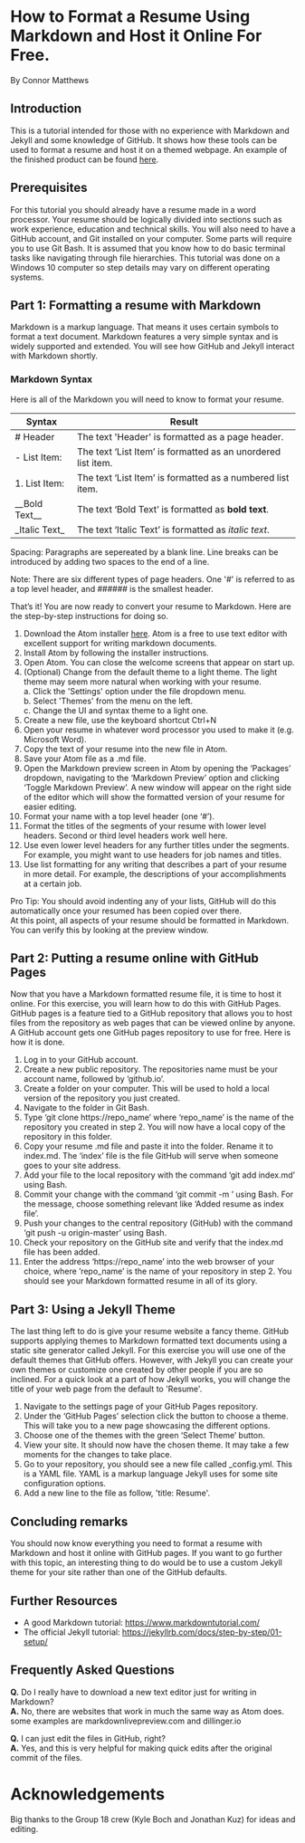 # How to Format a Resume Using Markdown and Host it Online For Free.
By Connor Matthews

## Introduction 
This is a tutorial intended for those with no experience with Markdown and Jekyll and some knowledge of GitHub. It shows how these tools can be used to format a resume and host it on a themed webpage. An example of the finished product can be found [here](https://connormatthews.github.io/).

## Prerequisites 
For this tutorial you should already have a resume made in a word processor. Your resume should be logically divided into sections such as work experience, education and technical skills. You will also need to have a GitHub account, and Git installed on your computer. Some parts will require you to use Git Bash. It is assumed that you know how to do basic terminal tasks like navigating through file hierarchies. This tutorial was done on a Windows 10 computer so step details may vary on different operating systems.

## Part 1: Formatting a resume with Markdown
Markdown is a markup language. That means it uses certain symbols to format a text document. Markdown features a very simple syntax and is widely supported and extended. You will see how GitHub and Jekyll interact with Markdown shortly.
### Markdown Syntax
Here is all of the Markdown you will need to know to format your resume.

| Syntax     | Result                                                         |
| ------------ | ------------------------------------------------------------ |
| # Header     | The text 'Header' is formatted as a page header.             |
|	- List Item: | The text ‘List Item’ is formatted as an unordered list item. |
|	1. List Item:| The text ‘List Item’ is formatted as a numbered list item.   |
|	\_\_Bold Text__| The text ‘Bold Text’ is formatted as __bold text__.        |
|	\_Italic Text_| The text ‘Italic Text’ is formatted as _italic text_.      |

Spacing: Paragraphs are sepereated by a blank line. Line breaks can be introduced by adding two spaces to the end of a line.

Note: There are six different types of page headers. One '#' is referred to as a top level header, and ###### is the smallest header.

That’s it! You are now ready to convert your resume to Markdown. Here are the step-by-step instructions for doing so.
1.	Download the Atom installer [here](https://atom.io/). Atom is a free to use text editor with excellent support for writing markdown documents.
2.	Install Atom by following the installer instructions.
3.	Open Atom. You can close the welcome screens that appear on start up.
4.	(Optional) Change from the default theme to a light theme. The light theme may seem more natural when working with your resume.  
  a.	Click the 'Settings' option under the file dropdown menu.  
  b.	Select 'Themes' from the menu on the left.  
  c.	Change the UI and syntax theme to a light one.  
5.	Create a new file, use the keyboard shortcut Ctrl+N
6.	Open your resume in whatever word processor you used to make it (e.g. Microsoft Word).
7.	Copy the text of your resume into the new file in Atom.
8.	Save your Atom file as a .md file.
9.	Open the Markdown preview screen in Atom by opening the ‘Packages’ dropdown, navigating to the ‘Markdown Preview’ option and clicking ‘Toggle Markdown Preview’. A new window will appear on the right side of the editor which will show the formatted version of your resume for easier editing.
10.	Format your name with a top level header (one ‘#’). 
11.	Format the titles of the segments of your resume with lower level headers. Second or third level headers work well here.
12.	Use even lower level headers for any further titles under the segments. For example, you might want to use headers for job names and titles.
13.	Use list formatting for any writing that describes a part of your resume in more detail. For example, the descriptions of your accomplishments at a certain job.

Pro Tip: You should avoid indenting any of your lists, GitHub will do this automatically once your resumed has been copied over there.  
At this point, all aspects of your resume should be formatted in Markdown. You can verify this by looking at the preview window.

## Part 2: Putting a resume online with GitHub Pages
Now that you have a Markdown formatted resume file, it is time to host it online. For this exercise, you will learn how to do this with GitHub Pages. GitHub pages is a feature tied to a GitHub repository that allows you to host files from the repository as web pages that can be viewed online by anyone. A GitHub account gets one GitHub pages repository to use for free. Here is how it is done.
1.	Log in to your GitHub account.
2.	Create a new public repository. The repositories name must be your account name, followed by ‘github.io’.
3.	Create a folder on your computer. This will be used to hold a local version of the repository you just created.
4.	Navigate to the folder in Git Bash.
5.	Type ‘git clone https://repo_name’ where ‘repo_name’ is the name of the repository you created in step 2. You will now have a local copy of the repository in this folder.
6.	Copy your resume .md file and paste it into the folder. Rename it to index.md. The ‘index’ file is the file GitHub will serve when someone goes to your site  address.
7.	Add your file to the local repository with the command ‘git add index.md’ using Bash.
8.	Commit your change with the command ‘git commit -m <message>’ using Bash. For the message, choose something relevant like ‘Added resume as index file’.
9.	Push your changes to the central repository (GitHub) with the command ‘git push -u origin-master’ using Bash.
10.	Check your repository on the GitHub site and verify that the index.md file has been added.
11.	Enter the address ‘https://repo_name’ into the web browser of your choice, where ’repo_name’ is the name of your repository in step 2. You should see your Markdown formatted resume in all of its glory. 
  
## Part 3: Using a Jekyll Theme 
The last thing left to do is give your resume website a fancy theme. GitHub supports applying themes to Markdown formatted text documents using a static site generator called Jekyll. For this exercise you will use one of the default themes that GitHub offers. However, with Jekyll you can create your own themes or customize one created by other people if you are so inclined. For a quick look at  a part of how Jekyll works, you will change the title of your web page from the default to 'Resume'. 
1.	Navigate to the settings page of your GitHub Pages repository.
2.	Under the ‘GitHub Pages’ selection click the button to choose a theme. This will take you to a new page showcasing the different options.
3.	Choose one of the themes with the green ‘Select Theme’ button.
4.	View your site. It should now have the chosen theme. It may take a few moments for the changes to take place.
5.  Go to your repository, you should see a new file called \_config.yml. This is a YAML file. YAML is a markup language Jekyll uses for some site configuration options.
6. Add a new line to the file as follow, 'title: Resume'.

## Concluding remarks
You should now know everything you need to format a resume with Markdown and host it online with GitHub pages. If you want to go further with this topic, an interesting thing to do would be to use a custom Jekyll theme for your site rather than one of the GitHub defaults. 

## Further Resources
- A good Markdown tutorial: https://www.markdowntutorial.com/
- The official Jekyll tutorial: https://jekyllrb.com/docs/step-by-step/01-setup/

## Frequently Asked Questions
__Q.__ Do I really have to download a new text editor just for writing in Markdown?   
__A.__ No, there are websites that work in much the same way as Atom does. some examples are markdownlivepreview.com and dillinger.io

__Q.__ I can just edit the files in GitHub, right?  
__A.__ Yes, and this is very helpful for making quick edits after the original commit of the files.

# Acknowledgements 
Big thanks to the Group 18 crew (Kyle Boch and Jonathan Kuz) for ideas and editing.  
